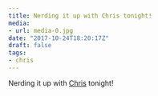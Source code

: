 ```yaml
---
title: Nerding it up with Chris tonight!
media:
- url: media-0.jpg
date: "2017-10-24T18:20:17Z"
draft: false
tags:
- chris
---
```

Nerding it up with [Chris](/tags/chris) tonight\!
